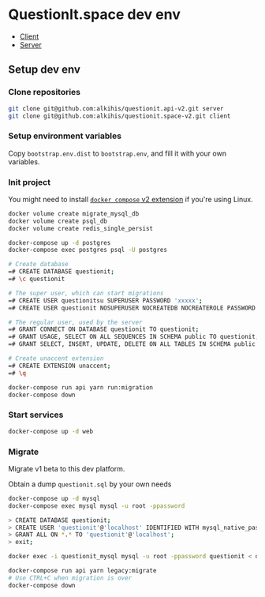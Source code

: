 # QuestionIt.space dev env

- [Client](https://github.com/alkihis/questionit.space-v2)
- [Server](https://github.com/alkihis/questionit.api-v2)

## Setup dev env

### Clone repositories

```sh
git clone git@github.com:alkihis/questionit.api-v2.git server
git clone git@github.com:alkihis/questionit.space-v2.git client
```

### Setup environment variables

Copy `bootstrap.env.dist` to `bootstrap.env`, and fill it with your own variables.

### Init project

You might need to install [`docker compose` v2 extension](https://docs.docker.com/compose/cli-command/#install-on-linux) if you're using Linux.

```sh
docker volume create migrate_mysql_db
docker volume create psql_db
docker volume create redis_single_persist

docker-compose up -d postgres
docker-compose exec postgres psql -U postgres

# Create database
=# CREATE DATABASE questionit;
=# \c questionit

# The super user, which can start migrations
=# CREATE USER questionitsu SUPERUSER PASSWORD 'xxxxx';
=# CREATE USER questionit NOSUPERUSER NOCREATEDB NOCREATEROLE PASSWORD 'xxxxx';

# The regular user, used by the server
=# GRANT CONNECT ON DATABASE questionit TO questionit;
=# GRANT USAGE, SELECT ON ALL SEQUENCES IN SCHEMA public TO questionit;
=# GRANT SELECT, INSERT, UPDATE, DELETE ON ALL TABLES IN SCHEMA public TO questionit;

# Create unaccent extension
=# CREATE EXTENSION unaccent;
=# \q

docker-compose run api yarn run:migration
docker-compose down
```

### Start services

```sh
docker-compose up -d web
```

### Migrate

Migrate v1 beta to this dev platform.

Obtain a dump ``questionit.sql`` by your own needs

```sh
docker-compose up -d mysql
docker-compose exec mysql mysql -u root -ppassword

> CREATE DATABASE questionit;
> CREATE USER 'questionit'@'localhost' IDENTIFIED WITH mysql_native_password BY 'xxxx';
> GRANT ALL ON *.* TO 'questionit'@'localhost';
> exit;

docker exec -i questionit_mysql mysql -u root -ppassword questionit < questionit.sql

docker-compose run api yarn legacy:migrate
# Use CTRL+C when migration is over
docker-compose down
```

